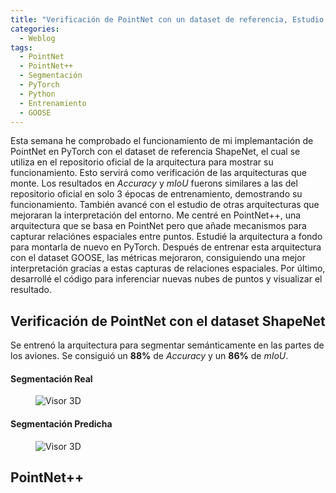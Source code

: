 ```yaml
---
title: "Verificación de PointNet con un dataset de referencia, Estudio e Implementación de PointNet++, Visualización de las predicciones"
categories:
  - Weblog
tags:
  - PointNet
  - PointNet++
  - Segmentación
  - PyTorch
  - Python
  - Entrenamiento
  - GOOSE
---
```


Esta semana he comprobado el funcionamiento de mi implemantación de PointNet en PyTorch con el dataset de referencia ShapeNet, el cual se utiliza en el repositorio oficial de la arquitectura para mostrar su funcionamiento. Esto servirá como verificación de las arquitecturas que monte. Los resultados en _Accuracy_ y _mIoU_ fuerons similares a las del repositorio oficial en solo 3 épocas de entrenamiento, demostrando su funcionamiento. También avancé con el estudio de otras arquitecturas que mejoraran la interpretación del entorno. Me centré en PointNet++, una arquitectura que se basa en PointNet pero que añade mecanismos para capturar relaciónes espaciales entre puntos. Estudié la arquitectura a fondo para montarla de nuevo en PyTorch. Después de entrenar esta arquitectura con el dataset GOOSE, las métricas mejoraron, consiguiendo una mejor interpretación gracias a estas capturas de relaciones espaciales. Por último, desarrollé el código para inferenciar nuevas nubes de puntos y visualizar el resultado.

## Verificación de PointNet con el dataset ShapeNet

Se entrenó la arquitectura para segmentar semánticamente en las partes de los aviones. Se consiguió un __88%__ de _Accuracy_ y un __86%__ de _mIoU_. 

#### Segmentación Real

<figure class="align-center" style="max-width: 100%">
  <img src="{{ site.url }}{{ site.baseurl }}/assets/images/real2.png" alt="Visor 3D">
</figure>

#### Segmentación Predicha

<figure class="align-center" style="max-width: 100%">
  <img src="{{ site.url }}{{ site.baseurl }}/assets/images/predict2.png" alt="Visor 3D">
</figure>

## PointNet++




